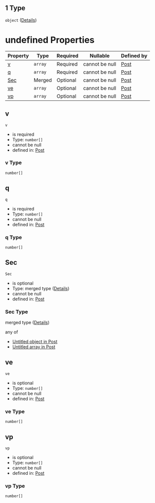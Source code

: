 ## 1 Type

`object` ([Details](post-items-properties-elem-anyof-1.md))

# undefined Properties

| Property    | Type    | Required | Nullable       | Defined by                                                                                                                                                                                                  |
| :---------- | ------- | -------- | -------------- | :---------------------------------------------------------------------------------------------------------------------------------------------------------------------------------------------------------- |
| [v](#v)     | `array` | Required | cannot be null | [Post](post-items-properties-elem-anyof-1-properties-v.md "https&#x3A;//raw.githubusercontent.com/claudioperez/FedeasAPI/v0.0.0/schemas/model.schema.json#/items/properties/Elem/anyOf/1/properties/v")     |
| [q](#q)     | `array` | Required | cannot be null | [Post](post-items-properties-elem-anyof-1-properties-q.md "https&#x3A;//raw.githubusercontent.com/claudioperez/FedeasAPI/v0.0.0/schemas/model.schema.json#/items/properties/Elem/anyOf/1/properties/q")     |
| [Sec](#Sec) | Merged  | Optional | cannot be null | [Post](post-items-properties-elem-anyof-1-properties-sec.md "https&#x3A;//raw.githubusercontent.com/claudioperez/FedeasAPI/v0.0.0/schemas/model.schema.json#/items/properties/Elem/anyOf/1/properties/Sec") |
| [ve](#ve)   | `array` | Optional | cannot be null | [Post](post-items-properties-elem-anyof-1-properties-ve.md "https&#x3A;//raw.githubusercontent.com/claudioperez/FedeasAPI/v0.0.0/schemas/model.schema.json#/items/properties/Elem/anyOf/1/properties/ve")   |
| [vp](#vp)   | `array` | Optional | cannot be null | [Post](post-items-properties-elem-anyof-1-properties-vp.md "https&#x3A;//raw.githubusercontent.com/claudioperez/FedeasAPI/v0.0.0/schemas/model.schema.json#/items/properties/Elem/anyOf/1/properties/vp")   |

## v




`v`

-   is required
-   Type: `number[]`
-   cannot be null
-   defined in: [Post](post-items-properties-elem-anyof-1-properties-v.md "https&#x3A;//raw.githubusercontent.com/claudioperez/FedeasAPI/v0.0.0/schemas/model.schema.json#/items/properties/Elem/anyOf/1/properties/v")

### v Type

`number[]`

## q




`q`

-   is required
-   Type: `number[]`
-   cannot be null
-   defined in: [Post](post-items-properties-elem-anyof-1-properties-q.md "https&#x3A;//raw.githubusercontent.com/claudioperez/FedeasAPI/v0.0.0/schemas/model.schema.json#/items/properties/Elem/anyOf/1/properties/q")

### q Type

`number[]`

## Sec




`Sec`

-   is optional
-   Type: merged type ([Details](post-items-properties-elem-anyof-1-properties-sec.md))
-   cannot be null
-   defined in: [Post](post-items-properties-elem-anyof-1-properties-sec.md "https&#x3A;//raw.githubusercontent.com/claudioperez/FedeasAPI/v0.0.0/schemas/model.schema.json#/items/properties/Elem/anyOf/1/properties/Sec")

### Sec Type

merged type ([Details](post-items-properties-elem-anyof-1-properties-sec.md))

any of

-   [Untitled object in Post](post-items-properties-elem-anyof-1-properties-sec-anyof-0.md "check type definition")
-   [Untitled array in Post](post-items-properties-elem-anyof-1-properties-sec-anyof-1.md "check type definition")

## ve




`ve`

-   is optional
-   Type: `number[]`
-   cannot be null
-   defined in: [Post](post-items-properties-elem-anyof-1-properties-ve.md "https&#x3A;//raw.githubusercontent.com/claudioperez/FedeasAPI/v0.0.0/schemas/model.schema.json#/items/properties/Elem/anyOf/1/properties/ve")

### ve Type

`number[]`

## vp




`vp`

-   is optional
-   Type: `number[]`
-   cannot be null
-   defined in: [Post](post-items-properties-elem-anyof-1-properties-vp.md "https&#x3A;//raw.githubusercontent.com/claudioperez/FedeasAPI/v0.0.0/schemas/model.schema.json#/items/properties/Elem/anyOf/1/properties/vp")

### vp Type

`number[]`
